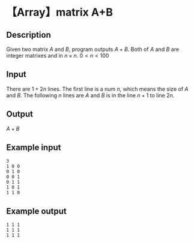 # 【Array】matrix A+B

## Description
Given two matrix $A$ and $B$, program outputs $A+B$. Both of $A$ and $B$ are integer matrixes and in $n \times  n$. $0 < n < 100$

## Input
There are $1+2n$ lines.
The first line is a num $n$, which means the size of $A$ and $B$.
The following $n$ lines are $A$ and $B$ is in the line $n+1$ to line $2n$.

## Output
$A+B$

## Example input
```
3
1 0 0
0 1 0
0 0 1
0 1 1
1 0 1
1 1 0
```

## Example output
```
1 1 1
1 1 1
1 1 1
```